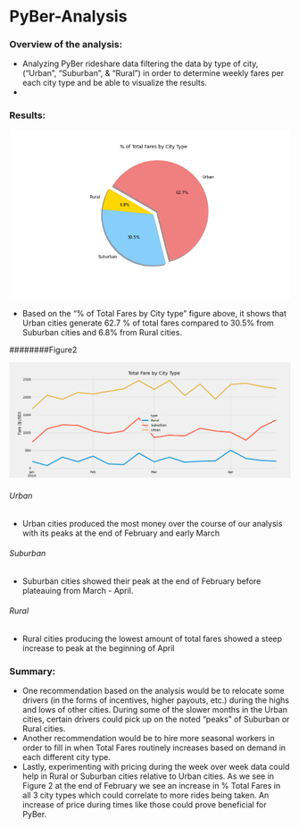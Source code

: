 # PyBer-Analysis

### Overview of the analysis: 
* Analyzing PyBer rideshare data filtering the data by type of city, (“Urban”, “Suburban”, & “Rural”) in order to determine weekly fares per each city type and be able to visualize the results.
* 
### Results:
![Pie Chart](./Resources/PieChart_PyBer.png)

* Based on the “% of Total Fares by City type” figure above, it shows that Urban cities generate 62.7 % of total fares compared to 30.5% from Suburban cities and 6.8% from Rural cities. 


########Figure2

![Month/Month Line Chart](./Resources/PyBer_fare_summary.png)

###### Urban
* Urban cities produced the most money over the course of our analysis with its peaks at the end of February and early March

###### Suburban
* Suburban cities showed their peak at the end of February before plateauing from March - April.

###### Rural
* Rural cities producing the lowest amount of total fares showed a steep increase to peak at the beginning of April 

### Summary: 
* One recommendation based on the analysis would be to relocate some drivers (in the forms of incentives, higher payouts, etc.) during the highs and lows of other cities. During some of the slower months in the Urban cities, certain drivers could pick up on the noted “peaks” of Suburban or Rural cities. 
* Another recommendation would be to hire more seasonal workers in order to fill in when Total Fares routinely increases based on demand in each different city type. 
* Lastly, experimenting with pricing during the week over week data could help in Rural or Suburban cities relative to Urban cities. As we see in Figure 2 at the end of February we see an increase in % Total Fares in all 3 city types which could correlate to more rides being taken. An increase of price during times like those could prove beneficial for PyBer. 
